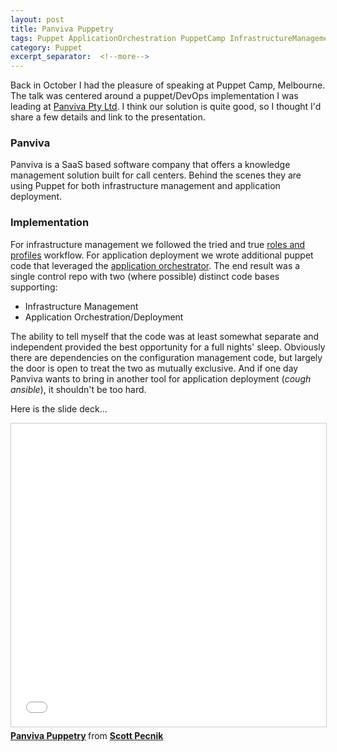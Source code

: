 ```yaml
---
layout: post
title: Panviva Puppetry
tags: Puppet ApplicationOrchestration PuppetCamp InfrastructureManagement PuppetEnterprise
category: Puppet
excerpt_separator:  <!--more-->
---
```


Back in October I had the pleasure of speaking at Puppet Camp, Melbourne. The talk was centered around a puppet/DevOps implementation I was leading at [Panviva Pty Ltd](https://www.panviva.com/). I think our solution is quite good, so I thought I'd share a few details and link to the presentation.

<!--more-->

### Panviva

Panviva is a SaaS based software company that offers a knowledge management solution built for call centers. Behind the scenes they are using Puppet for both infrastructure management and application deployment.

### Implementation

For infrastructure management we followed the tried and true [roles and profiles](http://garylarizza.com/blog/2014/02/17/puppet-workflow-part-2/) workflow. For application deployment we wrote additional puppet code that leveraged the [application orchestrator](https://puppet.com/docs/pe/2017.3/managing_applications/managing_applications.html). The end result was a single control repo with two (where possible) distinct code bases supporting:
- Infrastructure Management
- Application Orchestration/Deployment

The ability to tell myself that the code was at least somewhat separate and independent provided the best opportunity for a full nights' sleep. Obviously there are dependencies on the configuration management code, but largely the door is open to treat the two as mutually exclusive. And if one day Panviva wants to bring in another tool for application deployment (*cough ansible*), it shouldn't be too hard.

Here is the slide deck...

<iframe src="//www.slideshare.net/slideshow/embed_code/key/djoC1wDyoQEZl" width="595" height="485" frameborder="0" marginwidth="0" marginheight="0" scrolling="no" style="border:1px solid #CCC; border-width:1px; margin-bottom:5px; max-width: 100%;" allowfullscreen> </iframe> <div style="margin-bottom:5px"> <strong> <a href="//www.slideshare.net/ScottPecnik/panviva-puppetry-84464358" title="Panviva Puppetry" target="_blank">Panviva Puppetry</a> </strong> from <strong><a href="https://www.slideshare.net/ScottPecnik" target="_blank">Scott Pecnik</a></strong> </div>
